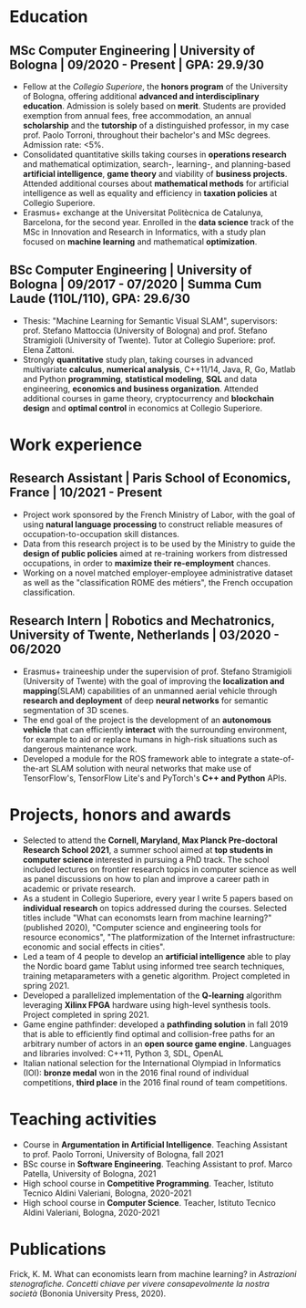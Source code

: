 
# Education

## MSc Computer Engineering |  University of Bologna | 09/2020 - Present | GPA: 29.9/30
-  Fellow at the *Collegio Superiore*, the **honors program** of the University of Bologna, offering additional **advanced and interdisciplinary education**.
Admission is solely based on **merit**.
Students are provided exemption from annual fees, free accommodation, an annual **scholarship** and the **tutorship** of a distinguished professor, in my case prof. Paolo Torroni, throughout their bachelor's and MSc degrees.
Admission rate: \<5\%.
-  Consolidated quantitative skills taking courses in **operations research** and mathematical optimization, search-, learning-, and planning-based **artificial intelligence**, **game theory** and viability of **business projects**.
Attended additional courses about **mathematical methods** for artificial intelligence as well as equality and efficiency in **taxation policies** at Collegio Superiore.
-  Erasmus+ exchange at the Universitat Politècnica de Catalunya, Barcelona, for the second year. Enrolled in the **data science** track of the MSc in Innovation and Research in Informatics,  with a study plan focused on **machine learning** and mathematical **optimization**.

## BSc Computer Engineering |  University of Bologna | 09/2017 - 07/2020 | Summa Cum Laude (110L/110), GPA: 29.6/30
-  Thesis: "Machine Learning for Semantic Visual SLAM", supervisors: prof. Stefano Mattoccia (University of Bologna) and prof. Stefano Stramigioli (University of Twente). Tutor at Collegio Superiore: prof. Elena Zattoni.
-  Strongly **quantitative** study plan, taking courses in advanced multivariate **calculus**, **numerical analysis**, C++11/14, Java, R, Go, Matlab and Python **programming**, **statistical modeling**, **SQL** and data engineering, **economics and business organization**.
Attended additional courses in game theory, cryptocurrency and **blockchain design** and **optimal control** in economics at Collegio Superiore.

# Work experience

## Research Assistant |  Paris School of Economics, France | 10/2021 - Present
-  Project work sponsored by the French Ministry of Labor, with the goal of using **natural language processing** to construct reliable measures of occupation-to-occupation skill distances.
-  Data from this research project is to be used by the Ministry to guide the **design of public policies** aimed at re-training workers from distressed occupations, in order to **maximize their re-employment** chances.
-  Working on a novel matched employer-employee administrative dataset as well as the "classification ROME des métiers", the French occupation classification.

## Research Intern |  Robotics and Mechatronics, University of Twente, Netherlands | 03/2020 - 06/2020
-  Erasmus+ traineeship under the supervision of prof. Stefano Stramigioli (University of Twente) with the goal of improving the **localization and mapping**(SLAM) capabilities of an unmanned aerial vehicle through **research and deployment** of deep **neural networks** for semantic segmentation of 3D scenes.
-  The end goal of the project is the development of an **autonomous vehicle** that can efficiently **interact** with the surrounding environment, for example to aid or replace humans in high-risk situations such as dangerous maintenance work.
-  Developed a module for the ROS framework able to integrate a state-of-the-art SLAM solution with neural networks that make use of TensorFlow's, TensorFlow Lite's and PyTorch's **C++ and Python** APIs.

# Projects, honors and awards
-  Selected to attend the **Cornell, Maryland, Max Planck Pre-doctoral Research School 2021**, a summer school aimed at **top students in computer science** interested in pursuing a PhD track.
The school included lectures on frontier research topics in computer science as well as panel discussions on how to plan and improve a career path in academic or private research.
-  As a student in Collegio Superiore, every year I write 5 papers based on **individual research** on topics addressed during the courses.
Selected titles include "What can economsts learn from machine learning?" (published 2020), "Computer science and engineering tools for resource economics", "The platformization of the Internet infrastructure: economic and social effects in cities".
-  Led a team of 4 people to develop an **artificial intelligence** able to play the Nordic board game Tablut using informed tree search techniques, training metaparameters with a genetic algorithm.
Project completed in spring 2021.
-  Developed a parallelized implementation of the **Q-learning** algorithm leveraging **Xilinx FPGA** hardware using high-level synthesis tools.
Project completed in spring 2021.
-  Game engine pathfinder: developed a **pathfinding solution** in fall 2019 that is able to efficiently find optimal and collision-free paths for an arbitrary number of actors in an **open source game engine**.
Languages and libraries involved: C++11, Python 3, SDL, OpenAL
-  Italian national selection for the International Olympiad in Informatics (IOI): **bronze medal** won in the 2016 final round of individual competitions, **third place** in the 2016 final round of team competitions.

# Teaching activities
-  Course in **Argumentation in Artificial Intelligence**.  Teaching Assistant to prof. Paolo Torroni, University of Bologna, fall 2021
-  BSc course in **Software Engineering**. Teaching Assistant to prof. Marco Patella,  University of Bologna, 2021
-  High school course in **Competitive Programming**.  Teacher,  Istituto Tecnico Aldini Valeriani, Bologna, 2020-2021
-  High school course in **Computer Science**. Teacher, Istituto Tecnico Aldini Valeriani, Bologna, 2020-2021

# Publications

Frick, K. M. What can economists learn from machine learning? in *Astrazioni stenografiche. Concetti chiave per vivere consapevolmente la nostra società* (Bononia University Press, 2020).


